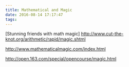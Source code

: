 ```yaml
---
title: Mathematical and Magic
date: 2016-08-14 17:17:47
tags:
---
```


[Stunning friends with math magic]
http://www.cut-the-knot.org/arithmetic/rapid/magic.shtml


http://www.mathematicalmagic.com/index.html

http://open.163.com/special/opencourse/magic.html
